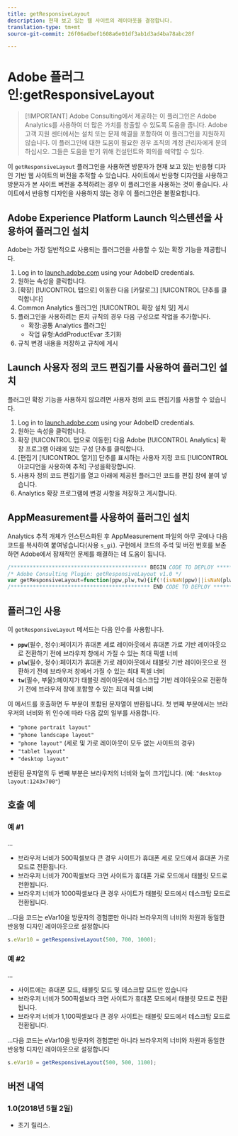 ```yaml
---
title: getResponsiveLayout
description: 현재 보고 있는 웹 사이트의 레이아웃을 결정합니다.
translation-type: tm+mt
source-git-commit: 26f06adbef1608a6e01df3ab1d3ad4ba78abc28f

---
```



# Adobe 플러그인:getResponsiveLayout

> [!IMPORTANT] Adobe Consulting에서 제공하는 이 플러그인은 Adobe Analytics를 사용하여 더 많은 가치를 창출할 수 있도록 도움을 줍니다. Adobe 고객 지원 센터에서는 설치 또는 문제 해결을 포함하여 이 플러그인을 지원하지 않습니다. 이 플러그인에 대한 도움이 필요한 경우 조직의 계정 관리자에게 문의하십시오. 그들은 도움을 받기 위해 컨설턴트와 회의를 예약할 수 있다.

이 `getResponsiveLayout` 플러그인을 사용하면 방문자가 현재 보고 있는 반응형 디자인 기반 웹 사이트의 버전을 추적할 수 있습니다. 사이트에서 반응형 디자인을 사용하고 방문자가 본 사이트 버전을 추적하려는 경우 이 플러그인을 사용하는 것이 좋습니다. 사이트에서 반응형 디자인을 사용하지 않는 경우 이 플러그인은 불필요합니다.

## Adobe Experience Platform Launch 익스텐션을 사용하여 플러그인 설치

Adobe는 가장 일반적으로 사용되는 플러그인을 사용할 수 있는 확장 기능을 제공합니다.

1. Log in to [launch.adobe.com](https://launch.adobe.com) using your AdobeID credentials.
1. 원하는 속성을 클릭합니다.
1. [확장] [!UICONTROL 탭으로] 이동한 다음 [카탈로그] [!UICONTROL 단추를 클릭합니다]
1. Common Analytics 플러그인 [!UICONTROL 확장 설치 및] 게시
1. 플러그인을 사용하려는 론치 규칙의 경우 다음 구성으로 작업을 추가합니다.
   * 확장:공통 Analytics 플러그인
   * 작업 유형:AddProductEvar 초기화
1. 규칙 변경 내용을 저장하고 규칙에 게시

## Launch 사용자 정의 코드 편집기를 사용하여 플러그인 설치

플러그인 확장 기능을 사용하지 않으려면 사용자 정의 코드 편집기를 사용할 수 있습니다.

1. Log in to [launch.adobe.com](https://launch.adobe.com) using your AdobeID credentials.
1. 원하는 속성을 클릭합니다.
1. 확장 [!UICONTROL 탭으로 이동한] 다음 Adobe [!UICONTROL Analytics] 확장 프로그램 아래에 있는 구성 단추를 클릭합니다.
1. [편집기 [!UICONTROL 열기]] 단추를 표시하는 사용자 지정 코드 [!UICONTROL 아코디언을 사용하여 추적] 구성을확장합니다.
1. 사용자 정의 코드 편집기를 열고 아래에 제공된 플러그인 코드를 편집 창에 붙여 넣습니다.
1. Analytics 확장 프로그램에 변경 사항을 저장하고 게시합니다.

## AppMeasurement를 사용하여 플러그인 설치

Analytics 추적 개체가 인스턴스화된 후 AppMeasurement 파일의 아무 곳에나 다음 코드를 복사하여 붙여넣습니다(사용 `s_gi`). 구현에서 코드의 주석 및 버전 번호를 보존하면 Adobe에서 잠재적인 문제를 해결하는 데 도움이 됩니다.

```js
/******************************************* BEGIN CODE TO DEPLOY *******************************************/
/* Adobe Consulting Plugin: getResponsiveLayout v1.0 */
var getResponsiveLayout=function(ppw,plw,tw){if(!(isNaN(ppw)||isNaN(plw)||isNaN(tw)||plw<ppw||tw<plw)){var b=window.innerWidth|| document.documentElement.clientWidth||document.body.clientWidth;return(ppw<plw&&b<=plw?b<=ppw?"phone portrait layout":"phone landscape layout":b<=plw?"phone layout":b<=tw?"tablet layout":"desktop layout")+":"+b+"x"+(window.innerHeight|| document.documentElement.clientHeight||document.body.clientHeight)}};
/******************************************** END CODE TO DEPLOY ********************************************/
```

## 플러그인 사용

이 `getResponsiveLayout` 메서드는 다음 인수를 사용합니다.

* **`ppw`**(필수, 정수):페이지가 휴대폰 세로 레이아웃에서 휴대폰 가로 기반 레이아웃으로 전환하기 전에 브라우저 창에서 가질 수 있는 최대 픽셀 너비
* **`plw`**(필수, 정수):페이지가 휴대폰 가로 레이아웃에서 태블릿 기반 레이아웃으로 전환하기 전에 브라우저 창에서 가질 수 있는 최대 픽셀 너비
* **`tw`**(필수, 부울):페이지가 태블릿 레이아웃에서 데스크탑 기반 레이아웃으로 전환하기 전에 브라우저 창에 포함할 수 있는 최대 픽셀 너비

이 메서드를 호출하면 두 부분이 포함된 문자열이 반환됩니다. 첫 번째 부분에서는 브라우저의 너비와 위 인수에 따라 다음 값의 일부를 사용합니다.

* `"phone portrait layout"`
* `"phone landscape layout"`
* `"phone layout"` (세로 및 가로 레이아웃이 모두 없는 사이트의 경우)
* `"tablet layout"`
* `"desktop layout"`

반환된 문자열의 두 번째 부분은 브라우저의 너비와 높이 크기입니다. (예: `"desktop layout:1243x700"`)

## 호출 예

### 예 #1

...

* 브라우저 너비가 500픽셀보다 큰 경우 사이트가 휴대폰 세로 모드에서 휴대폰 가로 모드로 전환됩니다.
* 브라우저 너비가 700픽셀보다 크면 사이트가 휴대폰 가로 모드에서 태블릿 모드로 전환됩니다.
* 브라우저 너비가 1000픽셀보다 큰 경우 사이트가 태블릿 모드에서 데스크탑 모드로 전환됩니다.

...다음 코드는 eVar10을 방문자의 경험뿐만 아니라 브라우저의 너비와 차원과 동일한 반응형 디자인 레이아웃으로 설정합니다

```js
s.eVar10 = getResponsiveLayout(500, 700, 1000);
```

### 예 #2

...

* 사이트에는 휴대폰 모드, 태블릿 모드 및 데스크탑 모드만 있습니다
* 브라우저 너비가 500픽셀보다 크면 사이트가 휴대폰 모드에서 태블릿 모드로 전환됩니다.
* 브라우저 너비가 1,100픽셀보다 큰 경우 사이트는 태블릿 모드에서 데스크탑 모드로 전환됩니다.

...다음 코드는 eVar10을 방문자의 경험뿐만 아니라 브라우저의 너비와 차원과 동일한 반응형 디자인 레이아웃으로 설정합니다

```js
s.eVar10 = getResponsiveLayout(500, 500, 1100);
```

## 버전 내역

### 1.0(2018년 5월 2일)

* 초기 릴리스.
